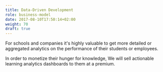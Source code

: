 ```yaml
---
title: Data-Driven Development
role: business-model
date: 2017-08-10T17:50:14+02:00
weight: 70
draft: true
---
```

For schools and companies it's highly valuable to get more detailed or 
aggregated analytics on the performance of their students or employees. 

In order to monetize their hunger for knowledge, We will sell actionable 
learning analytics dashboards to them at a premium.

